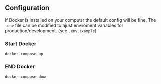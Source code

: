 ## Configuration

If Docker is installed on your computer the default config will be fine.
The `.env` file can be modified to ajust enviroment variables for production/development. (see `.env.example`)

### Start Docker

`docker-compose up`

### END Docker

`docker-compose down`
